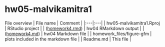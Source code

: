 # hw05-malvikamitra1
File overview
| File name | Comment |
|:---|:---|
| hw05-malvikamitra1.Rproj | RStudio project |
| ([homework4.rmd](https://github.com/STAT545-UBC-students/hw04-malvikamitra1/blob/master/homework.Rmd)) | hw04 RMarkdown output |
| ([homework4.md](https://github.com/STAT545-UBC-students/hw04-malvikamitra1/blob/master/homework.md)) | hw04 Markdown file |
| homework_files/figure-gfm | plots included in the markdown file |
| Readme.md | This file |

